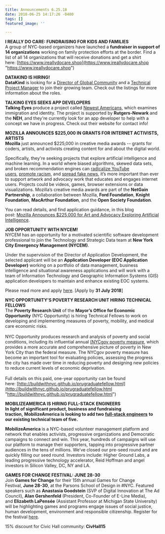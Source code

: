 ```yaml
---
title: Announcements 6.25.18
date: 2018-06-25 14:17:26 -0400
tags: []
featured_image: ''

---
```

**I REALLY DO CARE: FUNDRAISING FOR KIDS AND FAMILIES**   
A group of NYC-based organizers have launched a **fundraiser in support of 14 organizations** working on family protection efforts at the border. Find a list of all 14 organizations that will receive donations and get a shirt here: [https://www.ireallydocare.shop](https://www.ireallydocare.shop "https://www.ireallydocare.shop")  
  
**DATAKIND IS HIRING!  
DataKind** is looking for a [Director of Global Community](https://www.datakind.org/careers/director-of-global-community) and a [Technical Project Manager](https://www.datakind.org/careers/technical-project-manager) to join their growing team. Check out the listings for more information about the roles.  
  
**TALKING EYES SEEKS APP DEVELOPERS**  
**Talking Eyes** produce a project called [Newest Americans](http://newestamericans.com/), which examines immigration and identity. The project is supported by **Rutgers-Newark** and the **NEH**, and they're currently look for an app developer to help with a concept we have in progress. Check out their website for contact info!  
  
**MOZILLA ANNOUNCES $225,000 IN GRANTS FOR INTERNET ACTIVISTS, ARTISTS**  
**Mozilla** just announced $225,000 in creative media awards -- grants for coders, artists, and activists creating content for and about the digital world.  
  
Specifically, they're seeking projects that explore artificial intelligence and machine learning. In a world where biased algorithms, skewed data sets, and broken recommendation engines can [radicalize YouTube users](https://www.nytimes.com/2018/03/10/opinion/sunday/youtube-politics-radical.html), [promote racism](https://www.theatlantic.com/technology/archive/2016/04/the-underlying-bias-of-facial-recognition-systems/476991/), and [spread fake news](https://www.theguardian.com/us-news/2017/nov/06/google-youtube-texas-shooting-fake-news), it’s more important than ever to support artwork and advocacy work that educates and engages internet users. Projects could be videos, games, browser extensions or data visualizations. Mozilla’s creative media awards are part of the **NetGain Partnership**, a collaboration between Mozilla, **Ford Foundation**, **Knight Foundation**, **MacArthur Foundation**, and the **Open Society Foundation**.

You can read details, and find application guidance, in this blog post: [Mozilla Announces $225,000 for Art and Advocacy Exploring Artificial Intelligence](https://blog.mozilla.org/blog/2018/06/04/mozilla-announces-225000-for-art-and-advocacy-exploring-artificial-intelligence/).  
  
**JOB OPPORTUNITY WITH NYCEM!**  
NYCEM has an opportunity for a motivated scientific software development professional to join the Technology and Strategic Data team at **New York City Emergency Management (NYCEM)**.   
  
Under the supervision of the Director of Application Development, the selected applicant will be an **Application Developer (EOC Application Developer)** working on a portfolio of data management, business intelligence and situational awareness applications and will work with a team of Information Technology and Geographic Information Systems (GIS) application developers to maintain and enhance existing EOC systems.   
  
Please read more and apply [here](https://a127-jobs.nyc.gov/psc/nycjobs/EMPLOYEE/HRMS/c/HRS_HRAM.HRS_APP_SCHJOB.GBL?Page=HRS_APP_JBPST&Action=U&FOCUS=Applicant&SiteId=1&JobOpeningId=335465&PostingSeq=1&). \[Apply by **31 July 2018**\]  
  
**NYC OPPORTUNITY'S POVERTY RESEARCH UNIT HIRING TECHNICAL FELLOWS**  
The **Poverty Research Unit** of the **Mayor’s Office for Economic Opportunity** (NYC Opportunity) is hiring Technical Fellows to work on developing and implementing measures of poverty, mobility, and medical care economic risks.  
   
NYC Opportunity produces research and analysis of poverty and social conditions, including its influential annual [(NYCgov poverty measure](http://www1.nyc.gov/site/opportunity/poverty-in-nyc/poverty-measure.page), which provides a more accurate and comprehensive picture of poverty in New York City than the federal measure. The NYCgov poverty measure has become an important tool for evaluating policies, assessing the progress the city has made over time in reducing poverty and designing new policies to reduce current levels of economic deprivation.  
   
Full details on this paid, one-year opportunity can be found here: [http://buildwithnyc.github.io/prugraduatefellow.html](http://buildwithnyc.github.io/prugraduatefellow.html "http://buildwithnyc.github.io/prugraduatefellow.html")  
  
**MOBILIZEAMERICA IS HIRING FULL-STACK ENGINEERS**  
**In light of significant product, business and fundraising traction,** **MobilizeAmerica is looking to add two** [**full-stack engineers**](https://www.mobilizeamerica.io/jobs) **to our existing technical team of five.**  
  
**MobilizeAmerica** is a NYC-based volunteer management platform and network that enables activists, progressive organizations and Democratic campaigns to connect and win. This year, hundreds of campaigns will use our platform to manage their supporters, tapping into progressive partner audiences in the tens of millions. We’ve closed our pre-seed round and are quickly filling our seed round. Investors include: Higher Ground Labs, a leading progressive technology accelerator, Reid Hoffman and angel investors in Silicon Valley, DC, NY and LA.   
  
**GAMES FOR CHANGE FESTIVAL: JUNE 28-30**  
Join **Games for Change** for their 15th annual Games for Change Festival, **June 28-30**, at the Parsons School of Design in #NYC. Featured speakers such as **Anastasia Goodstein** (SVP of Digital Innovation at The Ad Council), **Alan Gershenfeld** (President, Co-Founder of E-Line Media), and **Elizabeth LaPensée** (Assistant Professor at Michigan State University) will be highlighting games and programs engage issues of social justice, human development, environment and responsible citizenship. Register for the festival [here](http://g4c18.eventbrite.com/).  
  
15% discount for Civic Hall community: **CivHall15**